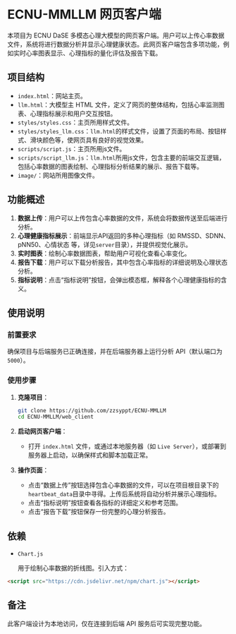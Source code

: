 # ECNU-MMLLM 网页客户端

本项目为 ECNU DaSE 多模态心理大模型的网页客户端。用户可以上传心率数据文件，系统将进行数据分析并显示心理健康状态。此网页客户端包含多项功能，例如实时心率图表显示、心理指标的量化评估及报告下载。

## 项目结构

- `index.html`：网站主页。
- `llm.html`：大模型主 HTML 文件，定义了网页的整体结构，包括心率监测图表、心理指标展示和用户交互按钮。
- `styles/styles.css`：主页所用样式文件。
- `styles/styles_llm.css`：`llm.html`的样式文件，设置了页面的布局、按钮样式、滑块颜色等，使网页具有良好的视觉效果。
- `scripts/script.js`：主页所用js文件。
- `scripts/script_llm.js`：`llm.html`所用js文件，包含主要的前端交互逻辑，包括心率数据的图表绘制、心理指标分析结果的展示、报告下载等。
- `image/`：网站所用图像文件。

## 功能概述

1. **数据上传**：用户可以上传包含心率数据的文件，系统会将数据传送至后端进行分析。
2. **心理健康指标展示**：前端显示API返回的多种心理指标（如 RMSSD、SDNN、pNN50、心情状态 等，详见`server`目录），并提供视觉化展示。
3. **实时图表**：绘制心率数据图表，帮助用户可视化查看心率变化。
4. **报告下载**：用户可以下载分析报告，其中包含心率指标的详细说明及心理状态分析。
5. **指标说明**：点击“指标说明”按钮，会弹出模态框，解释各个心理健康指标的含义。

## 使用说明

### 前置要求

确保项目与后端服务已正确连接，并在后端服务器上运行分析 API（默认端口为 `5000`）。

### 使用步骤

1. **克隆项目**：
   
   ```bash
   git clone https://github.com/zzsyppt/ECNU-MMLLM
   cd ECNU-MMLLM/web_client
	```

1. **启动网页客户端**：
   - 打开 `index.html` 文件，或通过本地服务器（如 `Live Server`），或部署到服务器上启动，以确保样式和脚本加载正常。
2. **操作页面**：
   - 点击“数据上传”按钮选择包含心率数据的文件，可以在项目根目录下的`heartbeat_data`目录中寻得。上传后系统将自动分析并展示心理指标。
   - 点击“指标说明”按钮查看各指标的详细定义和参考范围。
   - 点击“报告下载”按钮保存一份完整的心理分析报告。

## 依赖

- `Chart.js`

  用于绘制心率数据的折线图。引入方式：

```html
<script src="https://cdn.jsdelivr.net/npm/chart.js"></script>
```

## 备注

此客户端设计为本地访问，仅在连接到后端 API 服务后可实现完整功能。